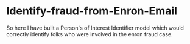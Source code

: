# Identify-fraud-from-Enron-Email
So here I have built a Person's of Interest Identifier model which would correctly identify folks who were involved in the enron fraud case.

